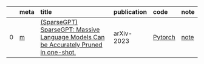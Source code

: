 |    | meta                               | title                                                                                                                         | publication   | code                                               | note                             |
|---:|:-----------------------------------|:------------------------------------------------------------------------------------------------------------------------------|:--------------|:---------------------------------------------------|:---------------------------------|
|  0 | [m](../../meta/sparsegpt.prototxt) | [ (SparseGPT) SparseGPT: Massive Language Models Can be Accurately Pruned in one-shot.](https://arxiv.org/pdf/2301.00774.pdf) | arXiv-2023    | [Pytorch](https://github.com/IST-DASLab/sparsegpt) | [note](../../notes/SparseGPT.md) |